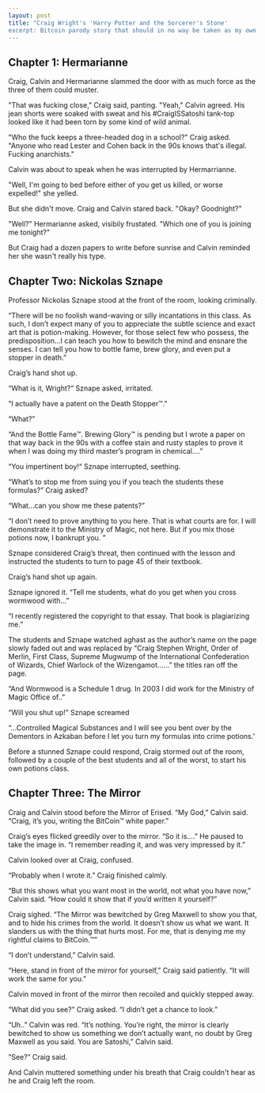 ```yaml
---
layout: post
title: "Craig Wright's 'Harry Potter and the Sorcerer's Stone'
excerpt: Bitcoin parody story that should in no way be taken as my own opinion on anyone mentioned in the story.
---
```


## Chapter 1: Hermarianne

Craig, Calvin and Hermarianne slammed the door with as much force as the three of them could muster.

"That was fucking close," Craig said, panting. "Yeah," Calvin agreed. His jean shorts were soaked with sweat and his #CraigISSatoshi tank-top looked like it had been torn by some kind of wild animal.

"Who the fuck keeps a three-headed dog in a school?" Craig asked. "Anyone who read Lester and Cohen back in the 90s knows that's illegal. Fucking anarchists."

Calvin was about to speak when he was interrupted by Hermarrianne.

"Well, I'm going to bed before either of you get us killed, or worse expelled!" she yelled.

But she didn't move. Craig and Calvin stared back. "Okay? Goodnight?"

"Well?" Hermarianne asked, visibily frustated. "Which one of you is joining me tonight?"

But Craig had a dozen papers to write before sunrise and Calvin reminded her she wasn't really his type.

## Chapter Two: Nickolas Sznape

Professor Nickolas Sznape stood at the front of the room, looking criminally. 

“There will be no foolish wand-waving or silly incantations in this class. As such, I don’t expect many of you to appreciate the subtle science and exact art that is potion-making. However, for those select few who possess, the predisposition…I can teach you how to bewitch the mind and ensnare the senses. I can tell you how to bottle fame, brew glory, and even put a stopper in death.”

Craig’s hand shot up.

“What is it, Wright?” Sznape asked, irritated.

“I actually have a patent on the Death Stopper™.”

“What?”

“And the Bottle Fame™. Brewing Glory™ is pending but I wrote a paper on that way back in the 90s with a coffee stain and rusty staples to prove it when I was doing my third master’s program in chemical….”

“You impertinent boy!“ Sznape interrupted, seething.

“What’s to stop me from suing you if you teach the students these formulas?” Craig asked?

“What…can you show me these patents?”

“I don’t need to prove anything to you here. That is what courts are for. I will demonstrate it to the Ministry of Magic, not here. But if you mix those potions now, I bankrupt you. ”

Sznape considered Craig’s threat, then continued with the lesson and instructed the students to turn to page 45 of their textbook.

Craig’s hand shot up again. 

Sznape ignored it. “Tell me students, what do you get when you cross wormwood with…”

“I recently registered the copyright to that essay. That book is plagiarizing me.”

The students and Sznape watched aghast as the author’s name on the page slowly faded out and was replaced by “Craig Stephen Wright, Order of Merlin, First Class, Supreme Mugwump of the International Confederation of Wizards, Chief Warlock of the Wizengamot……” the titles ran off the page.

“And Wormwood is a Schedule 1 drug. In 2003 I did work for the Ministry of Magic Office of..”

“Will you shut up!” Sznape screamed

“…Controlled Magical Substances and I will see you bent over by the Dementors in Azkaban before I let you turn my formulas into crime potions.’

Before a stunned Sznape could respond, Craig stormed out of the room, followed by a couple of the best students and all of the worst, to start his own potions class.

## Chapter Three: The Mirror

Craig and Calvin stood before the Mirror of Erised. “My God,” Calvin said. “Craig, it’s you, writing the BitCoin™ white paper.”

Craig’s eyes flicked greedily over to the mirror. “So it is….” He paused to take the image in. “I remember reading it, and was very impressed by it.”

Calvin looked over at Craig, confused.

“Probably when I wrote it.” Craig finished calmly.

“But this shows what you want most in the world, not what you have now,” Calvin said. “How could it show that if you’d written it yourself?”

Craig sighed. “The Mirror was bewitched by Greg Maxwell to show you that, and to hide his crimes from the world. It doesn’t show us what we want. It slanders us with the thing that hurts most. For me, that is denying me my rightful claims to BitCoin.™”

“I don’t understand,” Calvin said.

“Here, stand in front of the mirror for yourself,” Craig said patiently. “It will work the same for you.”

Calvin moved in front of the mirror then recoiled and quickly stepped away.

“What did you see?” Craig asked. “I didn’t get a chance to look.”

“Uh..” Calvin was red. “It’s nothing. You’re right, the mirror is clearly bewitched to show us something we don’t actually want, no doubt by Greg Maxwell as you said. You are Satoshi,” Calvin said.

“See?” Craig said.

And Calvin muttered something under his breath that Craig couldn't hear as he and Craig left the room.

